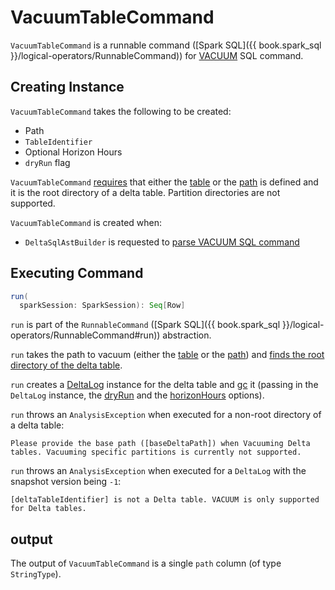# VacuumTableCommand

`VacuumTableCommand` is a runnable command ([Spark SQL]({{ book.spark_sql }}/logical-operators/RunnableCommand)) for [VACUUM](vacuum.md) SQL command.

## Creating Instance

`VacuumTableCommand` takes the following to be created:

* <span id="path"> Path
* <span id="table"> `TableIdentifier`
* <span id="horizonHours"> Optional Horizon Hours
* <span id="dryRun"> `dryRun` flag

`VacuumTableCommand` [requires](#run) that either the [table](#table) or the [path](#path) is defined and it is the root directory of a delta table. Partition directories are not supported.

`VacuumTableCommand` is created when:

* `DeltaSqlAstBuilder` is requested to [parse VACUUM SQL command](../sql/DeltaSqlAstBuilder.md#visitVacuumTable)

## <span id="run"> Executing Command

```scala
run(
  sparkSession: SparkSession): Seq[Row]
```

`run` is part of the `RunnableCommand` ([Spark SQL]({{ book.spark_sql }}/logical-operators/RunnableCommand#run)) abstraction.

`run` takes the path to vacuum (either the [table](#table) or the [path](#path)) and [finds the root directory of the delta table](../DeltaTableUtils.md#findDeltaTableRoot).

`run` creates a [DeltaLog](../DeltaLog.md#forTable) instance for the delta table and [gc](VacuumCommand.md#gc) it (passing in the `DeltaLog` instance, the [dryRun](#dryRun) and the [horizonHours](#horizonHours) options).

`run` throws an `AnalysisException` when executed for a non-root directory of a delta table:

```text
Please provide the base path ([baseDeltaPath]) when Vacuuming Delta tables. Vacuuming specific partitions is currently not supported.
```

`run` throws an `AnalysisException` when executed for a `DeltaLog` with the snapshot version being `-1`:

```text
[deltaTableIdentifier] is not a Delta table. VACUUM is only supported for Delta tables.
```

## <span id="output"> output

The output of `VacuumTableCommand` is a single `path` column (of type `StringType`).
